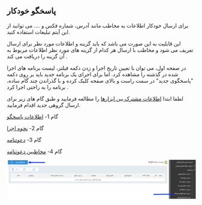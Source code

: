 ﻿## پاسخگو خودکار



برای ارسال خودکار اطلاعات به مخاطب مانند آدرس، شماره فکس و .... می توانید از این آیتم تبلیغات استفاده کنید.

این قابلیت به این صورت می باشد که باید گزینه و اطلاعات مورد نظر برای ارسال تعریف می شود و مخاطب با ارسال هر کدام از گزینه های مورد نظر اطلاعات مربوط به آن گزینه را دریافت می کند . 

در صفحه اول، می توان با تعیین تاریخ اجرا و زدن دکمه فیلتر، لیست برنامه های اجرا شده در گذشته را مشاهده کرد. اما برای اجرای یک برنامه جدید باید بر روی دکمه "پاسخگوی جدید" در سمت راست و بالای صفحه کلیک کرده و با گذراندن چند گام ساده، برنامه را به راحتی اجرا کرد .

لطفا ابتدا [اطلاعات مشترک بین ابزارها](https://github.com/1stco/PayamGostarDocs/blob/master/help2.5.4/Marketing/moshtarak-abzar/moshtarak-abzar.md) را مطالعه فرمایید و طبق گام های زیر برای ارسال گروهی جدید اقدام فرمایید.


 گام 1- [اطلاعات پاسخگو](https://github.com/1stco/PayamGostarDocs/blob/master/help2.5.4/Marketing/sms/Autoresponder/1-avalie-khodkar/1-avalie-khodkar.md)

گام 2-  [نحوه اجرا](https://github.com/1stco/PayamGostarDocs/blob/master/help2.5.4/Marketing/sms/Autoresponder/2-nahveejra-khodkar/2-nahveejra-pasokh-khodkar.md)


گام 3-  [دعوتنامه](https://github.com/1stco/PayamGostarDocs/blob/master/help2.5.4/Marketing/sms/Autoresponder/3-davatname-pasokh-khodkar/3-davatname-pasokh-khodkar.md)

گام 4-  [مخاطبین دعوتنامه](https://github.com/1stco/PayamGostarDocs/blob/master/help2.5.4/Marketing/sms/Autoresponder/4-mokhatab-pasokh-khodkar/4-mokhatab-pasokh-khodkar.md)


![](advertising-sendingautoanswer.jpg)

